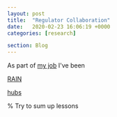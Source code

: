 ```yaml
---
layout: post
title:  "Regulator Collaboration"
date:   2020-02-23 16:06:19 +0000
categories: [research]

section: Blog
---
```


As part of [my job](/myJob) I've been

[RAIN](http://rainhub.org.uk/)

 [hubs](/hubs)

 % Try to sum up lessons
